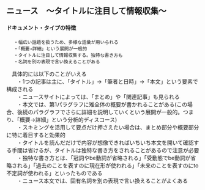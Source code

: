 ## ニュース　～タイトルに注目して情報収集～
#### ドキュメント・タイプの特徴
```
 　・幅広い話題を扱うため、多様な語彙が用いられる
 　・「概要→詳細」という展開が一般的
 　・タイトルに注目して情報収集する。独特な書き方も
 　・名詞を別の表現で言い換えることがある
```

　具体的には以下のことがいえる  
　　・1つの記事は主に、「タイトル」→「筆者と日時」→「本文」という要素で構成される  
　　・ニュースサイトによっては、「まとめ」や「関連記事」も見られる  
　　・本文では、第1パラグラフに雉全体の概要が書かれることがある(この場合、後続のパラグラフでさらに詳細を説明していくという展開が一般的。つまり、「概要→詳細」という分析的ディスコース)  
　　・スキミングを活用して要点だけ押さえたい場合は、まとめ部分や概要部分に特に着目すると効果的  
　　・タイトルを読んだだけで内容が想像できればいちいち本文を開いて確認する手間は省けるが、タイトルは独特な書き方をされることがあるので注意が必要  
　　・独特な書き方とは、「冠詞やbe動詞が省略される」「受動態でbe動詞が省略される」「過去のことを表すのに現在形が使われる」「未来のことを表すのにto不定詞が使われる」といったものである  
　　・ニュース本文では、固有名詞を別の表現で言い換えることがよくある
